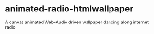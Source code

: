 # animated-radio-htmlwallpaper
A canvas animated Web-Audio driven wallpaper dancing along internet radio
